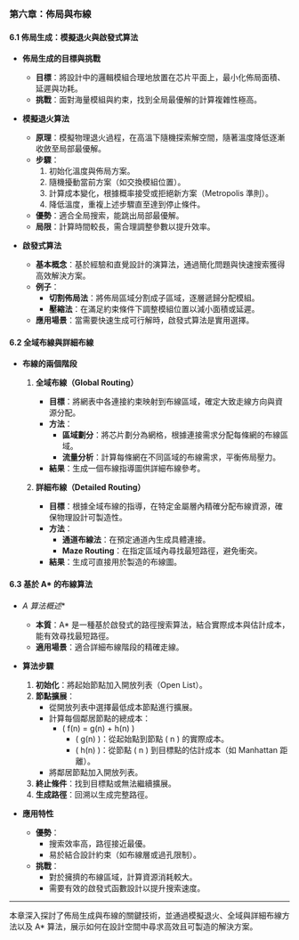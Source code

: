 ### 第六章：佈局與布線

#### 6.1 佈局生成：模擬退火與啟發式算法  
- **佈局生成的目標與挑戰**  
  - **目標**：將設計中的邏輯模組合理地放置在芯片平面上，最小化佈局面積、延遲與功耗。  
  - **挑戰**：面對海量模組與約束，找到全局最優解的計算複雜性極高。  

- **模擬退火算法**  
  - **原理**：模擬物理退火過程，在高溫下隨機探索解空間，隨著溫度降低逐漸收斂至局部最優解。  
  - **步驟**：  
    1. 初始化溫度與佈局方案。  
    2. 隨機擾動當前方案（如交換模組位置）。  
    3. 計算成本變化，根據概率接受或拒絕新方案（Metropolis 準則）。  
    4. 降低溫度，重複上述步驟直至達到停止條件。  
  - **優勢**：適合全局搜索，能跳出局部最優解。  
  - **局限**：計算時間較長，需合理調整參數以提升效率。  

- **啟發式算法**  
  - **基本概念**：基於經驗和直覺設計的演算法，通過簡化問題與快速搜索獲得高效解決方案。  
  - **例子**：  
    - **切割佈局法**：將佈局區域分割成子區域，逐層遞歸分配模組。  
    - **壓縮法**：在滿足約束條件下調整模組位置以減小面積或延遲。  
  - **應用場景**：當需要快速生成可行解時，啟發式算法是實用選擇。  

#### 6.2 全域布線與詳細布線  
- **布線的兩個階段**  
  1. **全域布線（Global Routing）**  
     - **目標**：將網表中各連接約束映射到布線區域，確定大致走線方向與資源分配。  
     - **方法**：  
       - **區域劃分**：將芯片劃分為網格，根據連接需求分配每條網的布線區域。  
       - **流量分析**：計算每條網在不同區域的布線需求，平衡佈局壓力。  
     - **結果**：生成一個布線指導圖供詳細布線參考。  

  2. **詳細布線（Detailed Routing）**  
     - **目標**：根據全域布線的指導，在特定金屬層內精確分配布線資源，確保物理設計可製造性。  
     - **方法**：  
       - **通道布線法**：在預定通道內生成具體連接。  
       - **Maze Routing**：在指定區域內尋找最短路徑，避免衝突。  
     - **結果**：生成可直接用於製造的布線圖。  

#### 6.3 基於 A* 的布線算法  
- **A* 算法概述**  
  - **本質**：A* 是一種基於啟發式的路徑搜索算法，結合實際成本與估計成本，能有效尋找最短路徑。  
  - **適用場景**：適合詳細布線階段的精確走線。  

- **算法步驟**  
  1. **初始化**：將起始節點加入開放列表（Open List）。  
  2. **節點擴展**：  
     - 從開放列表中選擇最低成本節點進行擴展。  
     - 計算每個鄰居節點的總成本：  
       - \( f(n) = g(n) + h(n) \)  
         - \( g(n) \)：從起始點到節點 \( n \) 的實際成本。  
         - \( h(n) \)：從節點 \( n \) 到目標點的估計成本（如 Manhattan 距離）。  
     - 將鄰居節點加入開放列表。  
  3. **終止條件**：找到目標點或無法繼續擴展。  
  4. **生成路徑**：回溯以生成完整路徑。  

- **應用特性**  
  - **優勢**：  
    - 搜索效率高，路徑接近最優。  
    - 易於結合設計約束（如布線層或過孔限制）。  
  - **挑戰**：  
    - 對於擁擠的布線區域，計算資源消耗較大。  
    - 需要有效的啟發式函數設計以提升搜索速度。  

---

本章深入探討了佈局生成與布線的關鍵技術，並通過模擬退火、全域與詳細布線方法以及 A* 算法，展示如何在設計空間中尋求高效且可製造的解決方案。